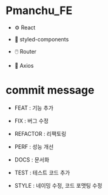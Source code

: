 # Pmanchu_FE

- ⚙️ React

- 💅 styled-components
- 🖱️ Router

- 🛜 Axios

# commit message

- FEAT : 기능 추가

- FIX : 버그 수정

- REFACTOR : 리팩토링

- PERF : 성능 개선

- DOCS : 문서화

- TEST : 테스트 코드 추가

- STYLE : 네이밍 수정, 코드 포맷팅 수정

